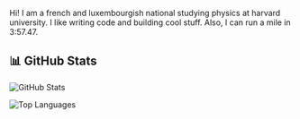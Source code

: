 Hi! I am a french and luxembourgish national studying physics at harvard university. I like writing code and building cool stuff. Also, I can run a mile in 3:57.47.

## 📊 GitHub Stats

![GitHub Stats](https://github-readme-stats.vercel.app/api?username=vivienhenz24&show_icons=true&theme=radical&hide_border=true&bg_color=0D1117&title_color=5ce1e6&text_color=ffffff&icon_color=5ce1e6)

![Top Languages](https://github-readme-stats.vercel.app/api/top-langs/?username=vivienhenz24&layout=compact&theme=radical&hide_border=true&bg_color=0D1117&title_color=5ce1e6&text_color=ffffff)




